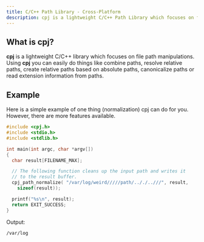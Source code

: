 ```yaml
---
title: C/C++ Path Library - Cross-Platform
description: cpj is a lightweight C/C++ Path Library which focuses on file path manipulations. Using cpj you can easily do things like combine paths, resolve relative paths, create relative paths based on absolute paths, canonicalize paths or read extension information from paths.
---
```


## What is cpj?

**cpj** is a lightweight C/C++ library which focuses on file path manipulations. Using **cpj** you can easily do things like combine paths, resolve relative paths, create relative paths based on absolute paths, canonicalize paths or read extension information from paths.

## Example

Here is a simple example of one thing (normalization) cpj can do for you. However, there are more features available.

```c
#include <cpj.h>
#include <stdio.h>
#include <stdlib.h>

int main(int argc, char *argv[])
{
  char result[FILENAME_MAX];

  // The following function cleans up the input path and writes it
  // to the result buffer.
  cpj_path_normalize( "/var/log/weird/////path/.././..///", result,
    sizeof(result));

  printf("%s\n", result);
  return EXIT_SUCCESS;
}
```

Output:

```txt
/var/log
```
